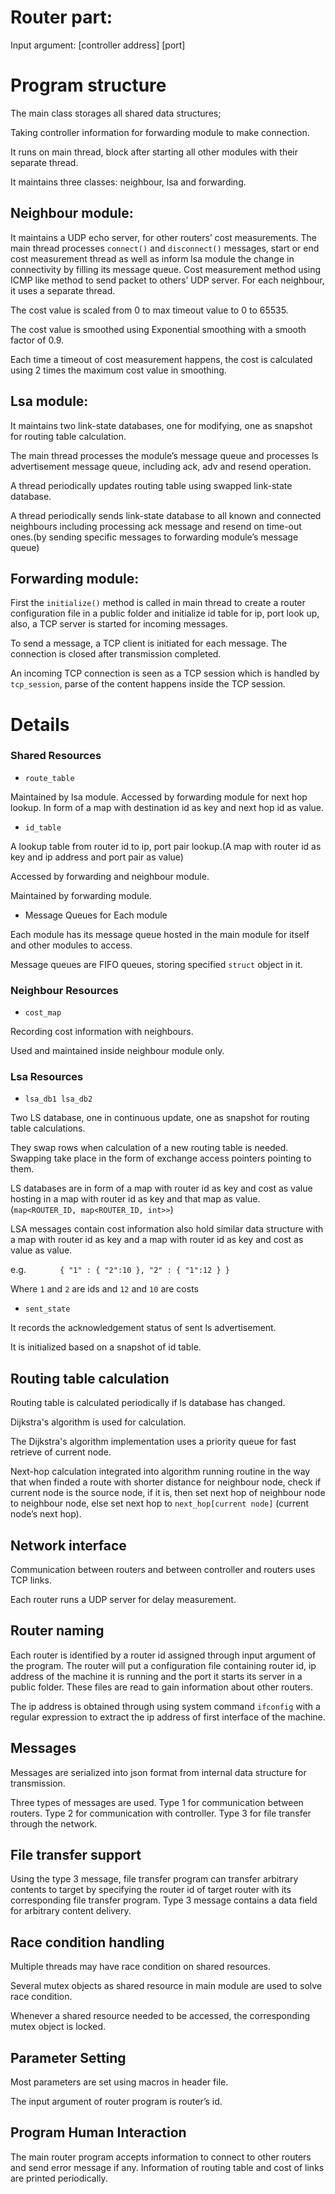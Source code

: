 Router part:
 =======

Input argument: [controller address] [port]

# Program structure

The main class storages all shared data structures;

Taking controller information for forwarding module to make connection.

It runs on main thread, block after starting all other modules with their separate thread.

It maintains three classes: neighbour, lsa and forwarding.

## Neighbour module:

It maintains a UDP echo server, for other routers’ cost measurements. 
The main thread processes `connect()` and `disconnect()` messages, start or end cost measurement thread as well as inform lsa module the change in connectivity by filling its message queue.
Cost measurement method using ICMP like method to send packet to others’ UDP server. For each neighbour, it uses a separate thread. 

The cost value is scaled from 0 to max timeout value to 0 to 65535.

The cost value is smoothed using Exponential smoothing with a smooth factor of 0.9. 

Each time a timeout of cost measurement happens, the cost is calculated using 2 times the maximum cost value in smoothing.

## Lsa module:

It maintains two link-state databases, one for modifying, one as snapshot for routing table calculation. 

The main thread processes the module’s message queue and processes ls advertisement message queue, including ack, adv and resend operation.

A thread periodically updates routing table using swapped link-state database. 

A thread periodically sends link-state database to all known and connected neighbours including processing ack message and resend on time-out ones.(by sending specific messages to forwarding module’s message queue)

## Forwarding module:

First the `initialize()` method is called in main thread to create a router configuration file in a public folder and initialize id table for ip, port look up, also, a TCP server is started for incoming messages.

To send a message, a TCP client is initiated for each message. The connection is closed after transmission completed.

An incoming TCP connection is seen as a TCP session which is handled by `tcp_session`, parse of the content happens inside the TCP session. 

# Details

### Shared Resources

 * `route_table`
 
 Maintained by lsa module.
 Accessed by forwarding module for next hop lookup.
 In form of a map with destination id as key and next hop id as value.
 
 * `id_table`

A lookup table from router id to ip, port pair lookup.(A map with router id as key and ip address and port pair as value)

Accessed by forwarding and neighbour module.

Maintained by forwarding module.

* Message Queues for Each module

Each module has its message queue hosted in the main module for itself and other modules to access.

Message queues are FIFO queues, storing specified `struct` object in it.

### Neighbour Resources

* `cost_map`

Recording cost information with neighbours.

Used and maintained inside neighbour module only.

### Lsa Resources

* `lsa_db1 lsa_db2`

Two LS database, one in continuous update, one as snapshot for routing table calculations. 

They swap rows when calculation of a new routing table is needed. Swapping take place in the form of exchange access pointers pointing to them.

LS databases are in form of a map with router id as key and cost as value hosting in a map with router id as key and that map as value. (`map<ROUTER_ID, map<ROUTER_ID, int>>`)

LSA messages contain cost information also hold similar data structure with a map with router id as key and a map with router id as key and cost as value as value.

e.g.
`		{
			"1" :
			{
				"2":10
			},
			"2" :
			{
				"1":12
			}
		}`

Where `1` and `2` are ids and `12` and `10` are costs

* `sent_state`

It records the acknowledgement status of sent ls advertisement.

It is initialized based on a snapshot of id table. 

## Routing table calculation

Routing table is calculated periodically if ls database has changed.

Dijkstra's algorithm is used for calculation.

The Dijkstra's algorithm implementation uses a priority queue for fast retrieve of current node.

Next-hop calculation integrated into algorithm running routine in the way that when finded a route with shorter distance for neighbour node, check if current node is the source node, if it is, then set next hop of neighbour node to neighbour node, else set next hop to `next_hop[current node]` (current node’s next hop). 

## Network interface

Communication between routers and between controller and routers uses TCP links.

Each router runs a UDP server for delay measurement. 

## Router naming

Each router is identified by a router id assigned through input argument of the program. The router will put a configuration file containing router id, ip address of the machine it is running and the port it starts its server in a public folder. These files are read to gain information about other routers.

The ip address is obtained through using system command `ifconfig` with a regular expression to extract the ip address of first interface of the machine.

## Messages

Messages are serialized into json format from internal data structure for transmission.

Three types of messages are used. Type 1 for communication between routers. Type 2 for communication with controller. Type 3 for file transfer through the network.

## File transfer support

Using the type 3 message, file transfer program can transfer arbitrary contents to target by specifying the router id of target router with its corresponding file transfer program. Type 3 message contains a data field for arbitrary content delivery.

## Race condition handling

Multiple threads may have race condition on shared resources.

Several mutex objects as shared resource in main module are used to solve race condition.

Whenever a shared resource needed to be accessed, the corresponding mutex object is locked. 

## Parameter Setting

Most parameters are set using macros in header file. 

The input argument of router program is router’s id.

## Program Human Interaction

The main router program accepts information to connect to other routers and send error message if any. Information of routing table and cost of links are printed periodically. 

